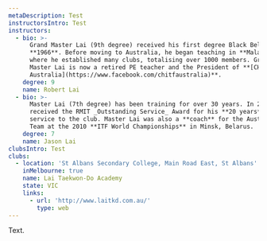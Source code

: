 ```yaml
---
metaDescription: Test
instructorsIntro: Test
instructors:
  - bio: >-
      Grand Master Lai (9th degree) received his first degree Black Belt in
      **1966**. Before moving to Australia, he began teaching in **Malaysia**
      where he established many clubs, totalising over 1000 members. Grand
      Master Lai is now a retired PE teacher and the President of **[CHITF
      Australia](https://www.facebook.com/chitfaustralia)**.
    degree: 9
    name: Robert Lai
  - bio: >-
      Master Lai (7th degree) has been training for over 30 years. In 2013, he
      received the RMIT _Outstanding Service_ Award for his **20 years** of
      service to the club. Master Lai was also a **coach** for the Australian
      Team at the 2010 **ITF World Championships** in Minsk, Belarus.
    degree: 7
    name: Jason Lai
clubsIntro: Test
clubs:
  - location: 'St Albans Secondary College, Main Road East, St Albans'
    inMelbourne: true
    name: Lai Taekwon-Do Academy
    state: VIC
    links:
      - url: 'http://www.laitkd.com.au/'
        type: web
---
```

Text.
